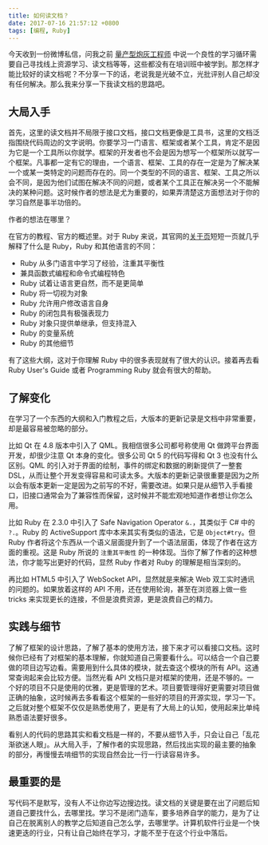 ```yaml
---
title: 如何读文档？
date: 2017-07-16 21:57:12 +0800
tags: [编程, Ruby]
---
```


今天收到一份微博私信，问我之前 [量产型炮灰工程师](/2017/05/22/mass-produced-engineers) 中说一个良性的学习循环需要自己寻找线上资源学习、读文档等等，这些都没有在培训班中被学到。那怎样才能比较好的读文档呢？不分享一下的话，老说我是光破不立，光批评别人自己却没有任何解决。那么我来分享一下我读文档的思路吧。

## 大局入手

首先，这里的读文档并不局限于接口文档，接口文档更像是工具书，这里的文档泛指围绕代码周边的文字说明。你要学习一门语言、框架或者某个工具，肯定不是因为它是一个工具所以你就学。框架的开发者也不会是因为想写一个框架所以就写一个框架。凡事都一定有它的理由，一个语言、框架、工具的存在一定是为了解决某一个或某一类特定的问题而存在的。同一个类型的不同的语言、框架、工具之所以会不同，是因为他们试图在解决不同的问题，或者某个工具正在解决另一个不能解决的某种问题。这时候作者的想法是尤为重要的，如果弄清楚这方面想法对于你的学习自然是事半功倍的。

作者的想法在哪里？

在官方的教程、官方的概述里。对于 Ruby 来说，其官网的[关于页](https://www.ruby-lang.org/zh_cn/about/)短短一页就几乎解释了什么是 Ruby，Ruby 和其他语言的不同：

- Ruby 从多门语言中学习了经验，注重其平衡性
- 兼具函数式编程和命令式编程特色
- Ruby 试着让语言更自然，而不是更简单
- Ruby 将一切视为对象
- Ruby 允许用户修改语言自身
- Ruby 的闭包具有极强表现力
- Ruby 对象只提供单继承，但支持混入
- Ruby 的变量系统
- Ruby 的其他细节

有了这些大纲，这对于你理解 Ruby 中的很多表现就有了很大的认识。接着再去看 Ruby User's Guide 或者 Programming Ruby 就会有很大的帮助。

## 了解变化

在学习了一个东西的大纲和入门教程之后，大版本的更新记录是文档中非常重要，却是最容易被忽略的部分。

比如 Qt 在 4.8 版本中引入了 QML。我相信很多公司都号称使用 Qt 做跨平台界面开发，却很少注意 Qt 本身的变化。很多公司 Qt 5 的代码写得和 Qt 3 也没有什么区别。QML 的引入对于界面的绘制，事件的绑定和数据的刷新提供了一整套 DSL，从而让整个开发变得容易和可读太多。大版本的更新记录很重要是因为之所以会有版本更新一定是因为之前写的不好，需要改进。如果只是从细节入手看接口，旧接口通常会为了兼容性而保留，这时候并不能宏观地知道作者想让你怎么用。

比如 Ruby 在 2.3.0 中引入了 Safe Navigation Operator `&.`，其类似于 C# 中的 `?.`。Ruby 的 ActiveSupport 库中本来其实有类似的语法，它是 `Object#try`。但 Ruby 作者将这个东西从一个语义层面提升到了一个语法层面，体现了作者在这方面的重视。这是 Ruby 所说的 `注重其平衡性` 的一种体现。当你了解了作者的这种想法，你才能写出更好的代码，显然 Ruby 作者对 Ruby 的理解是相当深刻的。

再比如 HTML5 中引入了 WebSocket API，显然就是来解决 Web 双工实时通讯的问题的。如果放着这样的 API 不用，还在使用轮询，甚至在浏览器上做一些 tricks 来实现更长的连接，不但是浪费资源，更是浪费自己的精力。

## 实践与细节

了解了框架的设计思路，了解了基本的使用方法，接下来才可以看接口文档。这时候你已经有了对框架的基本理解，你就知道自己需要看什么。可以结合一个自己要做的项目边写边看。需要用到什么具体的模块，就去查这个模块的所有 API。这通常查询起来会比较方便。当然光看 API 文档只是对框架的使用，还是不够的。一个好的项目不只是使用的优雅，更是管理的艺术。项目要管理得好更需要对项目做正确的抽象，这时候再去多看看这个框架的一些好的项目的开源实现，学习一下。之后就对整个框架不仅仅是熟悉使用了，更是有了大局上的认知，使用起来比单纯熟悉语法要好很多。

看别人的代码的思路其实和看文档是一样的，不要从细节入手，只会让自己「乱花渐欲迷人眼」。从大局入手，了解作者的实现思路，然后找出实现的最主要的抽象的部分，再慢慢去啃细节的实现自然会比一行一行读容易许多。

## 最重要的是

写代码不是默写，没有人不让你边写边搜边找。读文档的关键是要在出了问题后知道自己要找什么，去哪里找。学习不是闭门造车，要多培养自学的能力，是为了让自己在脱离别人的教学之后知道自己怎么学，去哪里学。计算机软件行业是一个快速更迭的行业，只有让自己始终在学习，才能不至于在这个行业中落后。
